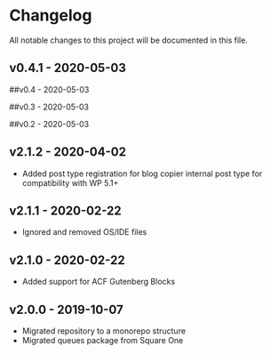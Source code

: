 # Changelog

All notable changes to this project will be documented in this file.

## v0.4.1 - 2020-05-03

##v0.4 - 2020-05-03

##v0.3 - 2020-05-03

##v0.2 - 2020-05-03

## v2.1.2 - 2020-04-02

- Added post type registration for blog copier internal post type for compatibility with WP 5.1+

## v2.1.1 - 2020-02-22

- Ignored and removed OS/IDE files

## v2.1.0 - 2020-02-22

- Added support for ACF Gutenberg Blocks

## v2.0.0 - 2019-10-07

- Migrated repository to a monorepo structure
- Migrated queues package from Square One
